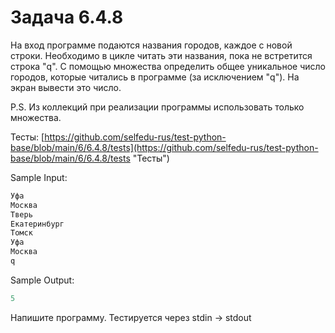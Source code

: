 # Задача 6.4.8

На вход программе подаются названия городов, каждое с новой строки. Необходимо в цикле читать эти названия, пока не встретится строка "q". С помощью множества определить общее уникальное число городов, которые читались в программе (за исключением "q"). На экран вывести это число.

P.S. Из коллекций при реализации программы использовать только множества.

Тесты: [https://github.com/selfedu-rus/test-python-base/blob/main/6/6.4.8/tests](https://github.com/selfedu-rus/test-python-base/blob/main/6/6.4.8/tests "Тесты")

Sample Input:

```python
Уфа
Москва
Тверь
Екатеринбург
Томск
Уфа
Москва
q
```

Sample Output:

```python
5
```

Напишите программу. Тестируется через stdin → stdout
